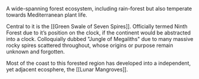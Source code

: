 A wide-spanning forest ecosystem, including rain-forest but also temperate towards Mediterranean plant life.

Central to it is the [[Green Swale of Seven Spires]].
Officially termed Ninth Forest due to it’s position on the clock, if the continent would be abstracted into a clock. 
Colloquially dubbed "Jungle of Megaliths" due to many massive rocky spires scattered throughout, whose origins or purpose remain unknown and forgotten. 

Most of the coast to this forested region has developed into a independent, yet adjacent ecosphere, the [[Lunar Mangroves]].